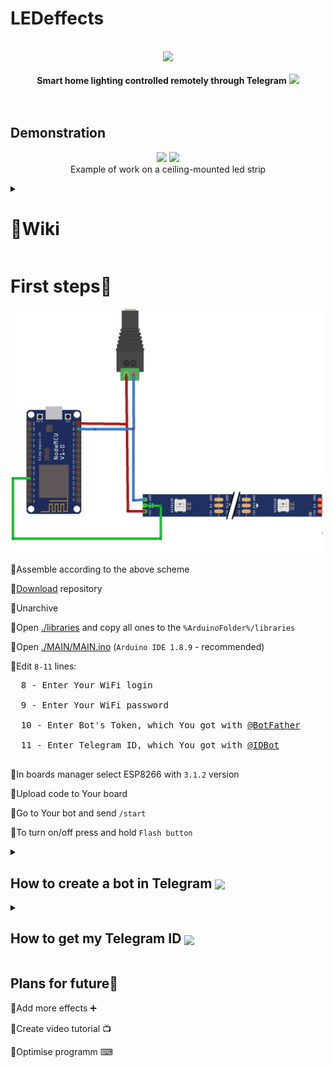 # LEDeffects

<p align="center">
  <br>
  <img src="https://github.com/astrosander/LEDeffects/assets/69795340/20d35a60-9542-402f-8e23-9ebb58d57504" width="120"/><br><br>
 <b>Smart home lighting controlled remotely through Telegram</b> <img src="https://github.com/astrosander/LEDeffects/assets/69795340/13af2347-97b6-4198-a371-e7f411cfe91f" height="24"/><br><br><br>
</p>


## Demonstration
<p align="center">
  <img src="Design/Presentation.gif" height="300"/>
  <img src="https://github.com/astrosander/LEDeffects/assets/69795340/8e36ef5e-a446-415b-aa30-75997cec3612" height="300"/><br>
  Example of work on a ceiling-mounted led strip
</p>

<details>
  <summary><h1>📜Wiki</h1></summary>
  
  ### 
  <pre>
  🔸List of modes from /mode:
  2 smooth change of colours for the entire ribbon 🌈
  3 a spinning rainbow 🌪️🌈
  4 random colour change 🎲🎨
  5 running LED 🏃‍♂️💡
  6 a running train of LEDs 🚂💡
  7 red and blue rotating 🔴🔵🔄
  8 rotating half red and half blue 🔴🔵🔄
  9 random strobe light ⚡🎲
  10 single colour pulsation 💥🎨
  11 colour changing pulsation 💥🌈
  12 smooth vertical brightness change (for ring) 🔆🔼🔽
  13 red LED madness 🔴💡💥
  14 random colour madness 🎨💥
  15 white blue red running in a circle 🏃‍♂️🔵⚪🔴🔄
  16 radiation icon pulsating ☢️💥
  17 red LED running in a circle 🏃‍♂🔴🔄
  18 white and blue gradient ⚪🔵🌈
  19 same thing's going on ⏭️🔄
  20 red flashes going down 🔴⬇️💥
  21 crescent moon 🌙
  22 flame effect 🔥🔥🔥
  23 rainbow in the vertical plane 🌈🔼🔽
  24 Pac-Man 🎮😄
  25 random flash madness 💥💥💥
  26 police flasher 🚨🔵🔴
  27 RGB propeller 🔄🔴🟢🔵
  28 random red flashes in the vertical plane. 💥🎲
  29 greens running around randomly 🟢🏃‍♂️🔄
  30 greens running around randomly 🟢🏃‍♂️🔄
  31 something's broken 🔧
  32 something's broken 🔧
  33 smooth colour fills 🎨🔆
  34 running LEDs 🏃‍♂️💡
  35 line lights 🚦
  36 running circle sectors 🔴🟢🔵🔄
  37 very smooth rotating rainbows 🌈🔄
  38 random multi-coloured lights 🎨🎲
  39 running lights 🏃‍♂️💡
  40 random flashes of white 💥⚪
  41 random flashes of white on a white background 💥⚪🔳
  42 running every 3 times 🏃‍♂️🔄⏰
  43 running every 3 rainbows 🏃‍♂️🔄🌈⏰
  44 strobe lights ⚡💡💥
  45 bouncing balls 🏀
  46 colored bouncing balls 🎨🏀⬆️
  888 long demo 🎉🎮
  889 short demo 🎉🎮
  999 pause ⏸️
  
  🔸List of colors:
  ⚫️/black
  ⚪️/white
  🔴/red
  🟢/green
  🔵/blue
  🟠/orange
  🟣/lavender
  🖌️/pxl - drawing pixel-to-pixel(e.g. "/pxl #0000ff 25")
  🎨/all - to set the same color(e.g. "/all #0000ff")
  
  🔸Settings:
  /help - to get commands
  /mode - to set specific mode(e.g. "/mode 3")
  /restart - to restart ESP
  /bright - to set brightness(e.g. "/bright 255")
  /get_mode - to get current mode
  
  </pre>

</details>


# First steps🐾
<img align="center"  width="500px" src="Design/sheme.png" />

🔸Assemble according to the above scheme

🔸<a href="https://github.com/astrosander/LEDeffects/archive/refs/heads/main.zip">Download</a> repository

🔸Unarchive

🔸Open <a href="https://github.com/astrosander/LEDeffects/blob/main/libraries">./libraries</a> and copy all ones to the ```%ArduinoFolder%/libraries```

🔸Open <a href="https://github.com/astrosander/LEDeffects/blob/main/MAIN/MAIN.ino">./MAIN/MAIN.ino</a> (`Arduino IDE 1.8.9` - recommended)

🔸Edit ```8-11``` lines:

  <pre>
  8 - Enter Your WiFi login
  
  9 - Enter Your WiFi password
  
  10 - Enter Bot's Token, which You got with <a href="https://github.com/astrosander/LEDeffects/edit/main/README.md#how-to-make-telegram-bot">@BotFather</a>
  
  11 - Enter Telegram ID, which You got with <a href="https://github.com/astrosander/LEDeffects/edit/main/README.md#how-to-get-my-id">@IDBot</a>
  </pre> 
  
🔸In boards manager select ESP8266 with `3.1.2` version

🔸Upload code to Your board

🔸Go to Your bot and send 
```/start```

🔸To turn on/off press and hold ```Flash button```

<details>
  <summary><h2>How to create a bot in Telegram <img align="center"  width="40px" src="Design/bot_father.png" /></h2> </summary>
  
  1. You must have telegram
  2. Go to <a href="https://t.me/BotFather">@BotFather</a>
  3. Send ```/newbot```
  4. Then, send name You woud like to choose(Ex.: ```AstroLamp```)
  5. Send send *username*(Ex.: ```astrolamp_bot```)
  6. All right, You just created Your own bot!
</details>
<details>
  <summary><h2>How to get my Telegram ID <img align="center"  width="35px" src="Design/myid.jpg" /> </h2> </summary>
  
  1. You must have telegram
  2. Go to <a href="https://t.me/myidbot">@IDBot</a>
  3. Send ```/getid```
  4. Copy Your id!
</details>

##  Plans for future📜

🔹Add more effects ➕

🔹Create video tutorial 📺

🔹Optimise programm ⌨
